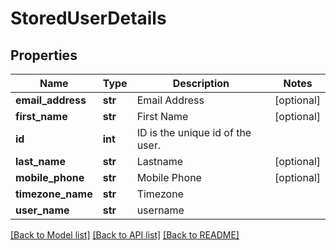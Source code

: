 # StoredUserDetails

## Properties
Name | Type | Description | Notes
------------ | ------------- | ------------- | -------------
**email_address** | **str** | Email Address | [optional] 
**first_name** | **str** | First Name | [optional] 
**id** | **int** | ID is the unique id of the user. | 
**last_name** | **str** | Lastname | [optional] 
**mobile_phone** | **str** | Mobile Phone | [optional] 
**timezone_name** | **str** | Timezone | 
**user_name** | **str** | username | 

[[Back to Model list]](../README.md#documentation-for-models) [[Back to API list]](../README.md#documentation-for-api-endpoints) [[Back to README]](../README.md)

